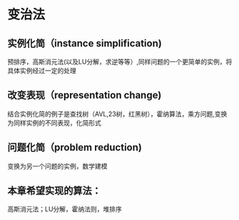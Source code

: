 # 变治法
## 实例化简（instance simplification)
预排序，高斯消元法(以及LU分解，求逆等等）,同样问题的一个更简单的实例，将具体实例经过一定的处理
## 改变表现（representation change)
结合实例化简的例子是查找树（AVL,23树，红黑树），霍纳算法，乘方问题,变换为同样实例的不同表现，化简形式
## 问题化简（problem reduction)
变换为另一个问题的实例，数学建模
## 本章希望实现的算法：
高斯消元法；LU分解，霍纳法则，堆排序
